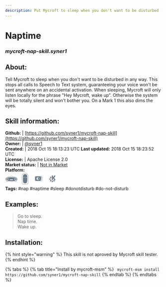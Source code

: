 ```yaml
---
description: Put Mycroft to sleep when you don't want to be disturbed
---
```


# Naptime  
### _mycroft-nap-skill.syner1_  
## About:  
Tell Mycroft to sleep when you don't want to be disturbed in any way.
This stops all calls to Speech to Text system, guaranteeing your voice won't
be sent anywhere on an accidental activation.
When sleeping, Mycroft will only listen locally for the phrase "Hey Mycroft,
wake up". Otherwise the system will be totally silent and won't bother you.
On a Mark 1 this also dims the eyes.

## Skill information:  
**Github:** | [https://github.com/syner1/mycroft-nap-skill](https://github.com/syner1/mycroft-nap-skill)  
**Owner:** | [@syner1](https://github.com/syner1)  
**Created:** | 2018 Oct 15 18:13:23 UTC  **Last updated:** 2018 Oct 15 18:23:52 UTC  
**License:** | Apache License 2.0  
**Market status:** | [Not in Market](https://market.mycroft.ai/skill/)  
**Platform:**  
 ![Mark I](../.gitbook/assets/mark-1-icon.png)  ![Mark II](../.gitbook/assets/mark-2-icon.png)  ![Picroft](../.gitbook/assets/picroft-icon.png)  ![plasmoid](../.gitbook/assets/kde.png)   
**Tags:** \#nap \#naptime \#sleep \#donotdisturb \#do-not-disturb   
## Examples:  
> Go to sleep.  
> Nap time.  
> Wake up.  
  
## Installation:  
{% hint style="warning" %}
This skill is not aproved by Mycroft skill tester.
{% endhint %}
    
{% tabs %}
{% tab title="Install by mycroft-msm" %}
``` mycroft-msm install https://github.com/syner1/mycroft-nap-skill```
{% endtab %}
  {% endtabs %}
  